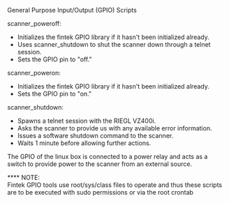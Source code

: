 General Purpose Input/Output (GPIO) Scripts

scanner_poweroff:
  - Initializes the fintek GPIO library if it hasn't been initialized already.
  - Uses scanner_shutdown to shut the scanner down through a telnet session.
  - Sets the GPIO pin to "off."

scanner_poweron:
  - Initializes the fintek GPIO library if it hasn't been initialized already.
  - Sets the GPIO pin to "on."

scanner_shutdown:
  - Spawns a telnet session with the RIEGL VZ400i.
  - Asks the scanner to provide us with any available error information.
  - Issues a software shutdown command to the scanner.
  - Waits 1 minute before allowing further actions.

The GPIO of the linux box is connected to a power relay and acts as a switch to
provide power to the scanner from an external source.

**** NOTE:  
  Fintek GPIO tools use root/sys/class files to operate and thus these scripts
  are to be executed with sudo permissions or via the root crontab
